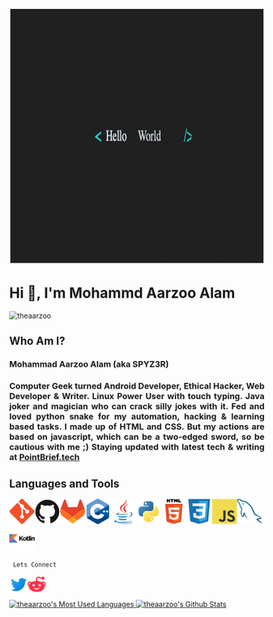 <p align="center"> <img src="https://raw.githubusercontent.com/theaarzoo/theaarzoo/master/img/hello.gif" alt="hello"  width="500" height="500"/> </p>

# Hi 👋, I'm Mohammd Aarzoo Alam


<p align="left"> <img src="https://komarev.com/ghpvc/?username=theaarzoo&label=Views&color=blue&style=plastic" alt="theaarzoo" /> </p>

## Who Am I?

<h3 align="justify">
Mohammad Aarzoo Alam (aka SPYZ3R)
</h3>

<h3 align="justify">
Computer Geek turned Android Developer, Ethical Hacker, Web Developer & Writer. Linux Power User with touch typing. Java joker and magician who can crack silly jokes with it.
Fed and loved python snake for my automation, hacking & learning based tasks. I made up of HTML and CSS. But my actions are based on javascript, which can be a two-edged sword, so be cautious with me ;)
Staying updated with latest tech & writing at <a href="https://pointbrief.tech">PointBrief.tech</a>
</h3>

## Languages and Tools

<img src="https://github.com/devicons/devicon/blob/master/icons/git/git-original.svg" alt="Git" width="50" height="50"/><img src="https://github.com/devicons/devicon/blob/master/icons/github/github-original.svg" alt="GitHub" width="50" height="50"/><img src="https://github.com/devicons/devicon/blob/master/icons/gitlab/gitlab-original.svg" alt="GitLab" width="50" height="50"/><img src="https://github.com/devicons/devicon/blob/master/icons/cplusplus/cplusplus-original.svg" alt="C++" width="50" height="50"/><img src="https://github.com/devicons/devicon/blob/master/icons/java/java-original.svg" alt="java" width="50" height="50"/><img src="https://github.com/devicons/devicon/blob/master/icons/python/python-original.svg" alt="python" width="50" height="50"/><img src="https://github.com/devicons/devicon/blob/master/icons/html5/html5-original-wordmark.svg" alt="html5" width="50" height="50"/><img src="https://github.com/devicons/devicon/blob/master/icons/css3/css3-original.svg" alt="html5" width="50" height="50"/><img src="https://github.com/devicons/devicon/blob/master/icons/javascript/javascript-original.svg" alt="html5" width="50" height="50"/><img src="https://github.com/devicons/devicon/blob/master/icons/mysql/mysql-original.svg" alt="mySql" width="50" height="50"/><img src="https://github.com/devicons/devicon/blob/master/icons/kotlin/kotlin-original-wordmark.svg" alt="Kotlin" width="50" height="50"/>

<code> Lets Connect </code>

<section align="center">

<a href="https://twitter.com/iaarzooalam">
  <img align="left" alt="Mohammad Aarzoo Alam | Twitter" title="Twitter" width="36px" src="https://raw.githubusercontent.com/theaarzoo/theaarzoo/master/img/twitter.svg" />
</a>
<a href="https://www.reddit.com/user/theaarzoo/">
  <img align="left" alt="Mohammad Aarzoo Alam's Reddit" title="Reddit" width="36px" src="https://raw.githubusercontent.com/theaarzoo/theaarzoo/master/img/reddit.svg" />
</a>
</section>

<br><br>

  <section>
  <a href="https://github-readme-stats.vercel.app/api/top-langs/?username=theaarzoo&show_icons=true&theme=radical&layout=compact&count_private=true">
  <img width="45%" src="https://github-readme-stats.vercel.app/api/top-langs/?username=theaarzoo&show_icons=true&theme=radical&layout=compact&count_private=true" alt="theaarzoo's Most Used Languages" >
  </a>
  <a href="https://github-readme-stats.vercel.app/api?username=theaarzoo&show_icons=true&theme=radical&layout=compact&count_private=true">
  <img width="54%" src="https://github-readme-stats.vercel.app/api?username=theaarzoo&show_icons=true&theme=radical&layout=compact&count_private=true" alt="theaarzoo's Github Stats" >
  </a>
</section>
